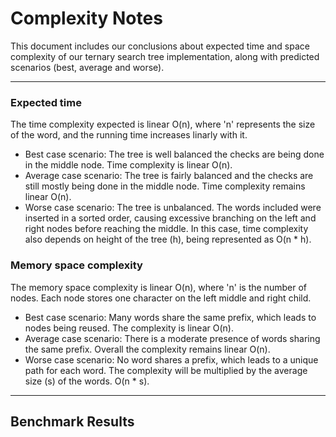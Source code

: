 # Complexity Notes

This document includes our conclusions about expected time and space complexity of our ternary search tree implementation, along with predicted scenarios (best, average and worse). 

---

### Expected time
The time complexity expected is linear O(n), where 'n' represents the size of the word, and the running time increases linarly with it. 

- Best case scenario: The tree is well balanced the checks are being done in the middle node. Time complexity is linear O(n). 
- Average case scenario: The tree is fairly balanced and the checks are still mostly being done in the middle node. Time complexity remains linear O(n). 
- Worse case scenario: The tree is unbalanced. The words included were inserted in a sorted order, causing excessive branching on the left and right nodes before reaching the middle. In this case, time complexity also depends on height of the tree (h), being represented as O(n * h). 

### Memory space complexity
The memory space complexity is linear O(n), where 'n' is the number of nodes. Each node stores one character on the left middle and right child.  

- Best case scenario: Many words share the same prefix, which leads to nodes being reused. The complexity is linear O(n). 
- Average case scenario: There is a moderate presence of words sharing the same prefix. Overall the complexity remains linear O(n).
- Worse case scenario: No word shares a prefix, which leads to a unique path for each word. The complexity will be multiplied by the average size (s) of the words. O(n * s). 

---

## Benchmark Results 

